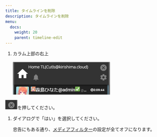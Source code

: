 ```yaml
---
title: タイムラインを削除
description: タイムラインを削除
menu:
  docs:
    weight: 20
    parent: timeline-edit
---
```


1. カラム上部の右上

   ![timeline4](https://raw.githubusercontent.com/cutls/TheDeskDocs/master/media/timeline4.png)

![timeline5](https://raw.githubusercontent.com/cutls/TheDeskDocs/master/media/timeline5.png)を押してください。

1. ダイアログで「はい」を選択してください。

   忠告にもある通り、[メディアフィルター](https://docs.thedesk.top/timeline/mediafilter)の設定が全てオフになります。

